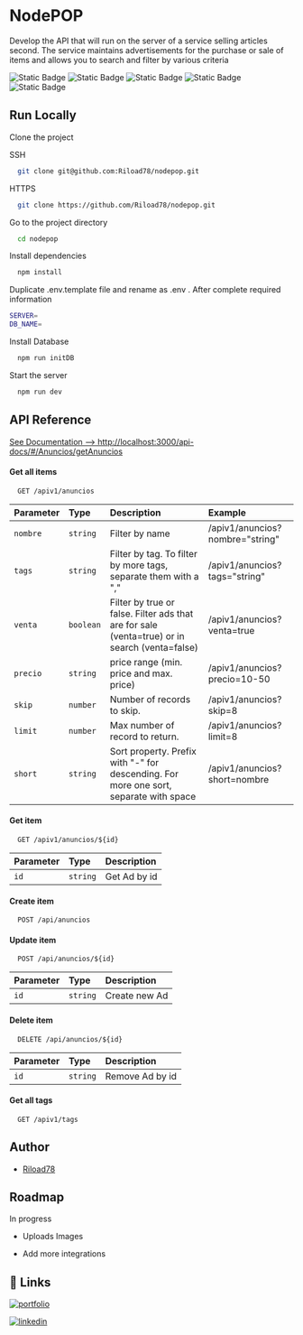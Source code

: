 
# NodePOP

Develop the API that will run on the server of a service selling articles
second. The service maintains advertisements for the purchase or sale of items and allows you to search and filter by various criteria

![Static Badge](https://img.shields.io/badge/NODE-8A2BE2)
![Static Badge](https://img.shields.io/badge/ESPRESS-94E33B)
![Static Badge](https://img.shields.io/badge/MONGO-EDCE72)
![Static Badge](https://img.shields.io/badge/EJS-F679FC)
![Static Badge](https://img.shields.io/badge/SWAGEER-BD415B)

## Run Locally

Clone the project

SSH
```bash
  git clone git@github.com:Riload78/nodepop.git
```
HTTPS
```bash
  git clone https://github.com/Riload78/nodepop.git
```

Go to the project directory

```bash
  cd nodepop
```

Install dependencies

```bash
  npm install
```

Duplicate .env.template file and rename as .env . After complete required information 

```bash
SERVER=
DB_NAME=
```

Install Database

```bash
  npm run initDB

```

Start the server

```bash
  npm run dev
```


## API Reference
[See Documentation --> http://localhost:3000/api-docs/#/Anuncios/getAnuncios](http://localhost:3000/api-docs/#/Anuncios/getAnuncios)
#### Get all items

```http
  GET /apiv1/anuncios
```

| Parameter | Type     | Description                                                                                  | Example                         |
| :-------- | :------- | :------------------------------------------------------------------------------------------- |:------------------------------- |
| `nombre`  | `string` | Filter by name                                                                               | /apiv1/anuncios?nombre="string" |
| `tags`    | `string` | Filter by tag. To filter by more tags, separate them with a ","                              | /apiv1/anuncios?tags="string"   |
| `venta`   | `boolean`| Filter by true or false. Filter ads that are for sale (venta=true) or in search (venta=false)| /apiv1/anuncios?venta=true      |
| `precio ` | `string` | price range (min. price and max. price)                                                      | /apiv1/anuncios?precio=10-50    |
| `skip `   | `number` | Number of records to skip.                                                                   | /apiv1/anuncios?skip=8          |
| `limit `  | `number` | Max number of record to return.                                                              | /apiv1/anuncios?limit=8         |
| `short `  | `string` | Sort property. Prefix with "-" for descending. For more one sort, separate with space        | /apiv1/anuncios?short=nombre    |


#### Get item

```http
  GET /apiv1/anuncios/${id}
```

| Parameter | Type     | Description                       |
| :-------- | :------- | :-------------------------------- |
| `id`      | `string` | Get Ad by id                     |


#### Create item

```http
  POST /api/anuncios
```


#### Update item

```http
  POST /api/anuncios/${id}
```

| Parameter | Type     | Description                       |
| :-------- | :------- | :-------------------------------- |
| `id`      | `string` | Create new Ad                     |

#### Delete item

```http
  DELETE /api/anuncios/${id}
```

| Parameter | Type     | Description                       |
| :-------- | :------- | :-------------------------------- |
| `id`      | `string` | Remove Ad by id                        |


#### Get all tags

```http
  GET /apiv1/tags
```



## Author

- [Riload78](https://github.com/Riload78)



## Roadmap
In progress
- Uploads Images

- Add more integrations




## 🔗 Links
[![portfolio](https://img.shields.io/badge/my_portfolio-000?style=for-the-badge&logo=ko-fi&logoColor=white)](https://katherineoelsner.com/)

[![linkedin](https://img.shields.io/badge/linkedin-0A66C2?style=for-the-badge&logo=linkedin&logoColor=white)](https://www.linkedin.com/)


